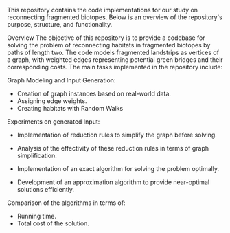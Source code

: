 This repository contains the code implementations for our study on reconnecting fragmented biotopes. Below is an overview of the repository's purpose, structure, and functionality.

Overview
The objective of this repository is to provide a codebase for solving the problem of reconnecting habitats in fragmented biotopes by paths of length two.
The code models fragmented landstrips as vertices of a graph, with weighted edges representing potential green bridges and their corresponding costs. The main tasks implemented in the repository include:

Graph Modeling and Input Generation:
- Creation of graph instances based on real-world data.
- Assigning edge weights.
- Creating habitats with Random Walks


Experiments on generated Input:
- Implementation of reduction rules to simplify the graph before solving.
- Analysis of the effectivity of these reduction rules in terms of graph simplification.

- Implementation of an exact algorithm for solving the problem optimally.
- Development of an approximation algorithm to provide near-optimal solutions efficiently.


Comparison of the algorithms in terms of:
- Running time.
- Total cost of the solution.
